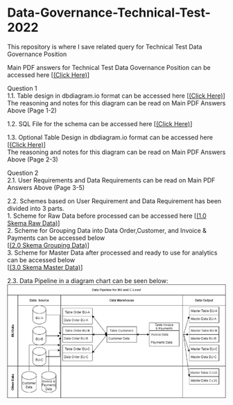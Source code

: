 # Data-Governance-Technical-Test-2022
 This repository is where I save related query for Technical Test Data Governance Position

 Main PDF answers for Technical Test Data Governance Position can be accessed here [[(Click Here)](https://drive.google.com/file/d/1ClDn7eEbe-JhKYcXz173SGqZDWhD-B62/view?usp=sharing)]

 Question 1
 <br />
 1.1. Table design in dbdiagram.io format can be accessed here [[(Click Here)](https://dbdiagram.io/d/6222f9ee54f9ad109a62de7b)]
 <br />
      The reasoning and notes for this diagram can be read on Main PDF Answers Above (Page 1-2)

 1.2. SQL File for the schema can be accessed here [[(Click Here)](https://github.com/IrvanKurnia213/Data-Governance-Technical-Test-2022/blob/main/MySQL/soal-1(Revised%201.0).sql)]

 1.3. Optional Table Design in dbdiagram.io format can be accessed here [[(Click Here)](https://dbdiagram.io/d/62231d7654f9ad109a636b5d)]
 <br />
      The reasoning and notes for this diagram can be read on Main PDF Answers Above (Page 2-3)

Question 2
<br />
 2.1. User Requirements and Data Requirements can be read on Main PDF Answers Above (Page 3-5)

 2.2. Schemes based on User Requirement and Data Requirement has been divided into 3 parts.
 <br />
    1. Scheme for Raw Data before processed can be accessed here [[(1.0 Skema Raw Data)](https://dbdiagram.io/d/62235c7d54f9ad109a6480bc)]
<br />
    2. Scheme for Grouping Data into Data Order,Customer, and Invoice & Payments can be accessed below
<br />
        [[(2.0 Skema Grouping Data)](https://dbdiagram.io/d/62246a8f54f9ad109a684775)]
<br />
    3. Scheme for Master Data after processed and ready to use for analytics can be accessed below
<br /> 
        [[(3.0 Skema Master Data)](https://dbdiagram.io/d/62246d7c54f9ad109a6854c7)]

 2.3. Data Pipeline in a diagram chart can be seen below:
 ![Diagram](README/Data%20Pipeline%20Technical%20Test.drawio.png)